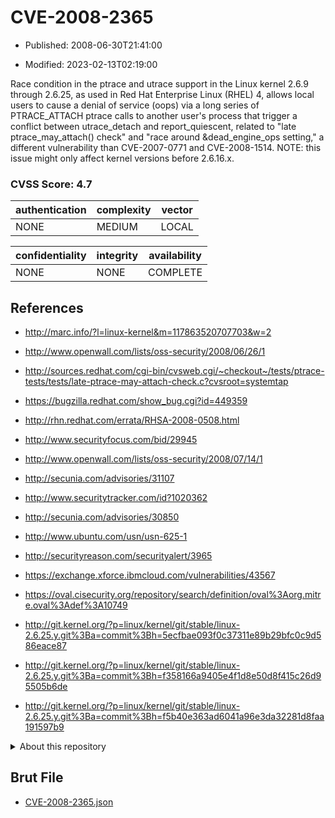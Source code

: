 # CVE-2008-2365

- Published: 2008-06-30T21:41:00

- Modified: 2023-02-13T02:19:00

Race condition in the ptrace and utrace support in the Linux kernel 2.6.9 through 2.6.25, as used in Red Hat Enterprise Linux (RHEL) 4, allows local users to cause a denial of service (oops) via a long series of PTRACE_ATTACH ptrace calls to another user's process that trigger a conflict between utrace_detach and report_quiescent, related to "late ptrace_may_attach() check" and "race around &dead_engine_ops setting," a different vulnerability than CVE-2007-0771 and CVE-2008-1514. NOTE: this issue might only affect kernel versions before 2.6.16.x.

### CVSS Score: **4.7**

| authentication | complexity | vector |
| --- | --- | --- |
| NONE | MEDIUM | LOCAL |

| confidentiality | integrity | availability |
| --- | --- | --- |
| NONE | NONE | COMPLETE |

## References

* http://marc.info/?l=linux-kernel&m=117863520707703&w=2

* http://www.openwall.com/lists/oss-security/2008/06/26/1

* http://sources.redhat.com/cgi-bin/cvsweb.cgi/~checkout~/tests/ptrace-tests/tests/late-ptrace-may-attach-check.c?cvsroot=systemtap

* https://bugzilla.redhat.com/show_bug.cgi?id=449359

* http://rhn.redhat.com/errata/RHSA-2008-0508.html

* http://www.securityfocus.com/bid/29945

* http://www.openwall.com/lists/oss-security/2008/07/14/1

* http://secunia.com/advisories/31107

* http://www.securitytracker.com/id?1020362

* http://secunia.com/advisories/30850

* http://www.ubuntu.com/usn/usn-625-1

* http://securityreason.com/securityalert/3965

* https://exchange.xforce.ibmcloud.com/vulnerabilities/43567

* https://oval.cisecurity.org/repository/search/definition/oval%3Aorg.mitre.oval%3Adef%3A10749

* http://git.kernel.org/?p=linux/kernel/git/stable/linux-2.6.25.y.git%3Ba=commit%3Bh=5ecfbae093f0c37311e89b29bfc0c9d586eace87

* http://git.kernel.org/?p=linux/kernel/git/stable/linux-2.6.25.y.git%3Ba=commit%3Bh=f358166a9405e4f1d8e50d8f415c26d95505b6de

* http://git.kernel.org/?p=linux/kernel/git/stable/linux-2.6.25.y.git%3Ba=commit%3Bh=f5b40e363ad6041a96e3da32281d8faa191597b9

<details>
<summary>About this repository</summary> 

  This repository is part of the project [Live Hack CVE](https://github.com/Live-Hack-CVE). Main website can be found [www.live-hack.org](https://www.live-hack.org) 
  
  Made by [Sn0wAlice](https://github.com/Sn0wAlice) for the people that care about security and need to have a feed of the latest CVEs. Hope you enjoy it, don't forget to star the repo and follow me on [Twitter](https://twitter.com/Sn0wAlice) and [Github](https://github.com/Sn0wAlice). And that is my [personnal website](https://www.alice-snow.me/)

  - [Home Page](https://github.com/Live-Hack-CVE)
  - [Framework](https://github.com/Live-Hack-CVE/cve-framework)
  - [CVE database](https://github.com/Live-Hack-CVE/full_database)
  - [Changelog](https://github.com/Live-Hack-CVE/Changelog)
</details>

## Brut File

* [CVE-2008-2365.json](https://raw.githubusercontent.com/Live-Hack-CVE/full_database/main/cves/2008/CVE-2008-2365.json)


